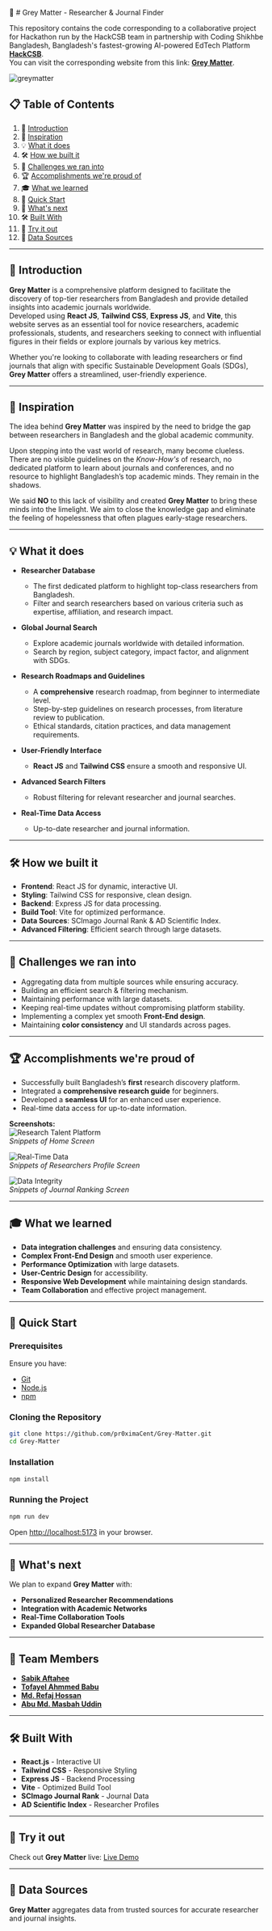 🧠 # Grey Matter - Researcher & Journal Finder

This repository contains the code corresponding to a collaborative project for Hackathon run by the HackCSB team in partnership with Coding Shikhbe Bangladesh, Bangladesh's fastest-growing AI-powered EdTech Platform [**HackCSB**](https://hackcsb.devpost.com/?ref_content=default&ref_feature=challenge&ref_medium=portfolio).  
You can visit the corresponding website from this link: [**Grey Matter**](https://grey-matter-omega.vercel.app/).  

![greymatter](https://github.com/user-attachments/assets/41675e3d-6211-45f9-a889-8f0d469fb2a2)

## 📋 Table of Contents

1. 🤖 [Introduction](#introduction)
2. 🎨 [Inspiration](#inspiration)
3. 💡 [What it does](#features)
4. 🛠️ [How we built it](#tech)
5. 🚧 [Challenges we ran into](#challenges)
6. 🏆 [Accomplishments we're proud of](#accomplishments)
7. 🎓 [What we learned](#learn)
8. 🤸 [Quick Start](#quick-start)
9. 🔮 [What's next](#next)
10. 🛠️ [Built With](#built-with)
11. 🚀 [Try it out](#try)
12. 🔗 [Data Sources](#data-sources)

---

## 🤖 Introduction

**Grey Matter** is a comprehensive platform designed to facilitate the discovery of top-tier researchers from Bangladesh and provide detailed insights into academic journals worldwide.  
Developed using **React JS**, **Tailwind CSS**, **Express JS**, and **Vite**, this website serves as an essential tool for novice researchers, academic professionals, students, and researchers seeking to connect with influential figures in their fields or explore journals by various key metrics.  

Whether you're looking to collaborate with leading researchers or find journals that align with specific Sustainable Development Goals (SDGs), **Grey Matter** offers a streamlined, user-friendly experience.

---

## 🎨 Inspiration

The idea behind **Grey Matter** was inspired by the need to bridge the gap between researchers in Bangladesh and the global academic community.  

Upon stepping into the vast world of research, many become clueless. There are no visible guidelines on the *Know-How's* of research, no dedicated platform to learn about journals and conferences, and no resource to highlight Bangladesh’s top academic minds. They remain in the shadows.  

We said **NO** to this lack of visibility and created **Grey Matter** to bring these minds into the limelight. We aim to close the knowledge gap and eliminate the feeling of hopelessness that often plagues early-stage researchers.

---

## 💡 What it does

- **Researcher Database**  
  - The first dedicated platform to highlight top-class researchers from Bangladesh.  
  - Filter and search researchers based on various criteria such as expertise, affiliation, and research impact.

- **Global Journal Search**  
  - Explore academic journals worldwide with detailed information.  
  - Search by region, subject category, impact factor, and alignment with SDGs.

- **Research Roadmaps and Guidelines**  
  - A **comprehensive** research roadmap, from beginner to intermediate level.  
  - Step-by-step guidelines on research processes, from literature review to publication.  
  - Ethical standards, citation practices, and data management requirements.

- **User-Friendly Interface**  
  - **React JS** and **Tailwind CSS** ensure a smooth and responsive UI.

- **Advanced Search Filters**  
  - Robust filtering for relevant researcher and journal searches.

- **Real-Time Data Access**  
  - Up-to-date researcher and journal information.  

---

## 🛠️ How we built it

- **Frontend**: React JS for dynamic, interactive UI.  
- **Styling**: Tailwind CSS for responsive, clean design.  
- **Backend**: Express JS for data processing.  
- **Build Tool**: Vite for optimized performance.  
- **Data Sources**: SCImago Journal Rank & AD Scientific Index.  
- **Advanced Filtering**: Efficient search through large datasets.

---

## 🚧 Challenges we ran into

- Aggregating data from multiple sources while ensuring accuracy.  
- Building an efficient search & filtering mechanism.  
- Maintaining performance with large datasets.  
- Keeping real-time updates without compromising platform stability.  
- Implementing a complex yet smooth **Front-End design**.  
- Maintaining **color consistency** and UI standards across pages.  

---

## 🏆 Accomplishments we're proud of

- Successfully built Bangladesh’s **first** research discovery platform.  
- Integrated a **comprehensive research guide** for beginners.  
- Developed a **seamless UI** for an enhanced user experience.  
- Real-time data access for up-to-date information.  

**Screenshots:**  
![Research Talent Platform](./src/assets/collaboration/1.PNG)  
*Snippets of Home Screen*  

![Real-Time Data](./src/assets/collaboration/2.PNG)  
*Snippets of Researchers Profile Screen*  

![Data Integrity](./src/assets/collaboration/3.PNG)  
*Snippets of Journal Ranking Screen*  

---

## 🎓 What we learned

- **Data integration challenges** and ensuring data consistency.  
- **Complex Front-End Design** and smooth user experience.  
- **Performance Optimization** with large datasets.  
- **User-Centric Design** for accessibility.  
- **Responsive Web Development** while maintaining design standards.  
- **Team Collaboration** and effective project management.  

---

## 🤸 Quick Start

### **Prerequisites**
Ensure you have:  
- [Git](https://git-scm.com/)  
- [Node.js](https://nodejs.org/en)  
- [npm](https://www.npmjs.com/)  

### **Cloning the Repository**
```bash
git clone https://github.com/pr0ximaCent/Grey-Matter.git
cd Grey-Matter
```

### **Installation**
```bash
npm install
```

### **Running the Project**
```bash
npm run dev
```

Open [http://localhost:5173](http://localhost:5173) in your browser.

---

## 🔮 What's next

We plan to expand **Grey Matter** with:  
- **Personalized Researcher Recommendations**  
- **Integration with Academic Networks**  
- **Real-Time Collaboration Tools**  
- **Expanded Global Researcher Database**  

---

## 👥 Team Members

- **[Sabik Aftahee](https://github.com/pr0ximaCent)**
- **[Tofayel Ahmmed Babu](https://github.com/5pace4)**
- **[Md. Refaj Hossan](https://github.com/RJ-Hossan)**
- **[Abu Md. Masbah Uddin](https://github.com/ma5bah)**

---

## 🛠️ Built With

- **React.js** - Interactive UI  
- **Tailwind CSS** - Responsive Styling  
- **Express JS** - Backend Processing  
- **Vite** - Optimized Build Tool  
- **SCImago Journal Rank** - Journal Data  
- **AD Scientific Index** - Researcher Profiles  

---

## 🚀 Try it out

Check out **Grey Matter** live: [Live Demo](https://grey-matter-beta.vercel.app/)

---

## 🔗 Data Sources

**Grey Matter** aggregates data from trusted sources for accurate researcher and journal insights.  
